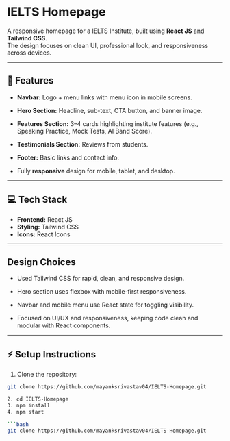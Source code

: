 # IELTS Homepage

A responsive homepage for a IELTS Institute, built using **React JS** and **Tailwind CSS**.  
The design focuses on clean UI, professional look, and responsiveness across devices.

---

## 🔹 Features

- **Navbar:** Logo + menu links with menu icon in mobile screens.  
- **Hero Section:** Headline, sub-text, CTA button, and banner image.  
- **Features Section:** 3–4 cards highlighting institute features (e.g., Speaking Practice, Mock Tests, AI Band Score).  
- **Testimonials Section:** Reviews from students.  
- **Footer:** Basic links and contact info.
  
- Fully **responsive** design for mobile, tablet, and desktop.

---

## 💻 Tech Stack

- **Frontend:** React JS  
- **Styling:** Tailwind CSS  
- **Icons:** React Icons  

---
## Design Choices

- Used Tailwind CSS for rapid, clean, and responsive design.

- Hero section uses flexbox with mobile-first responsiveness.

- Navbar and mobile menu use React state for toggling visibility.

- Focused on UI/UX and responsiveness, keeping code clean and modular with React components.
  
---

## ⚡ Setup Instructions

1. Clone the repository:

```bash
git clone https://github.com/mayanksrivastav04/IELTS-Homepage.git

2. cd IELTS-Homepage
3. npm install
4. npm start

```bash
git clone https://github.com/mayanksrivastav04/IELTS-Homepage.git

